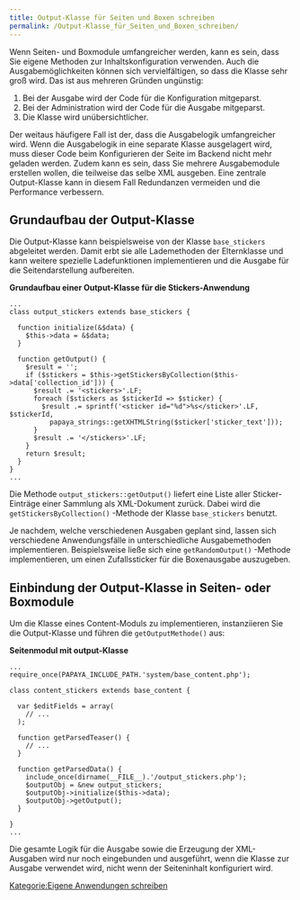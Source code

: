 ```yaml
---
title: Output-Klasse für Seiten und Boxen schreiben
permalink: /Output-Klasse_für_Seiten_und_Boxen_schreiben/
---
```


Wenn Seiten- und Boxmodule umfangreicher werden, kann es sein, dass Sie eigene Methoden zur Inhaltskonfiguration verwenden. Auch die Ausgabemöglichkeiten können sich vervielfältigen, so dass die Klasse sehr groß wird. Das ist aus mehreren Gründen ungünstig:

1.  Bei der Ausgabe wird der Code für die Konfiguration mitgeparst.
2.  Bei der Administration wird der Code für die Ausgabe mitgeparst.
3.  Die Klasse wird unübersichtlicher.

Der weitaus häufigere Fall ist der, dass die Ausgabelogik umfangreicher wird. Wenn die Ausgabelogik in eine separate Klasse ausgelagert wird, muss dieser Code beim Konfigurieren der Seite im Backend nicht mehr geladen werden. Zudem kann es sein, dass Sie mehrere Ausgabemodule erstellen wollen, die teilweise das selbe XML ausgeben. Eine zentrale Output-Klasse kann in diesem Fall Redundanzen vermeiden und die Performance verbessern.

Grundaufbau der Output-Klasse
-----------------------------

Die Output-Klasse kann beispielsweise von der Klasse `base_stickers` abgeleitet werden. Damit erbt sie alle Lademethoden der Elternklasse und kann weitere spezielle Ladefunktionen implementieren und die Ausgabe für die Seitendarstellung aufbereiten.

**Grundaufbau einer Output-Klasse für die Stickers-Anwendung**

~~~~ {.php}
...
class output_stickers extends base_stickers {

  function initialize(&$data) {
    $this->data = &$data;
  }

  function getOutput() {
    $result = '';
    if ($stickers = $this->getStickersByCollection($this->data['collection_id'])) {
      $result .= '<stickers>'.LF;
      foreach ($stickers as $stickerId => $sticker) {
        $result .= sprintf('<sticker id="%d">%s</sticker>'.LF, $stickerId,
          papaya_strings::getXHTMLString($sticker['sticker_text']));
      }
      $result .= '</stickers>'.LF;
    }
    return $result;
  }
}
...
~~~~

Die Methode `output_stickers::getOutput()` liefert eine Liste aller Sticker-Einträge einer Sammlung als XML-Dokument zurück. Dabei wird die `getStickersByCollection()` -Methode der Klasse `base_stickers` benutzt.

Je nachdem, welche verschiedenen Ausgaben geplant sind, lassen sich verschiedene Anwendungsfälle in unterschiedliche Ausgabemethoden implementieren. Beispielsweise ließe sich eine `getRandomOutput()` -Methode implementieren, um einen Zufallssticker für die Boxenausgabe auszugeben.

Einbindung der Output-Klasse in Seiten- oder Boxmodule
------------------------------------------------------

Um die Klasse eines Content-Moduls zu implementieren, instanziieren Sie die Output-Klasse und führen die `getOutputMethode()` aus:

**Seitenmodul mit output-Klasse**

~~~~ {.php}
...
require_once(PAPAYA_INCLUDE_PATH.'system/base_content.php');

class content_stickers extends base_content {

  var $editFields = array(
    // ...
  );

  function getParsedTeaser() {
    // ...
  }

  function getParsedData() {
    include_once(dirname(__FILE__).'/output_stickers.php');
    $outputObj = &new output_stickers;
    $outputObj->initialize($this->data);
    $outputObj->getOutput();
  }

}
...
~~~~

Die gesamte Logik für die Ausgabe sowie die Erzeugung der XML-Ausgaben wird nur noch eingebunden und ausgeführt, wenn die Klasse zur Ausgabe verwendet wird, nicht wenn der Seiteninhalt konfiguriert wird.

[Kategorie:Eigene Anwendungen schreiben](/Kategorie:Eigene_Anwendungen_schreiben )